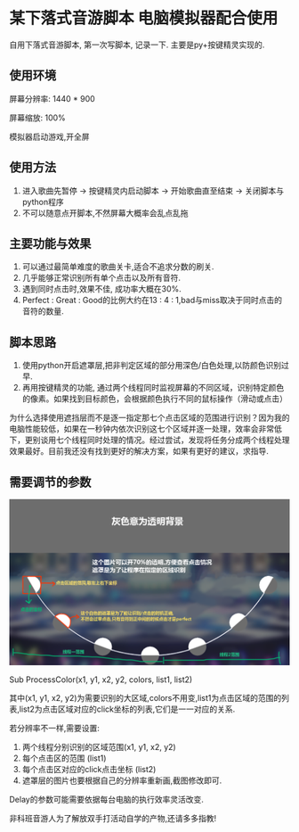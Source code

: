 # 某下落式音游脚本 电脑模拟器配合使用

自用下落式音游脚本, 第一次写脚本, 记录一下. 主要是py+按键精灵实现的.

## 使用环境

屏幕分辨率: 1440 * 900

屏幕缩放: 100%

模拟器启动游戏,开全屏

## 使用方法

1. 进入歌曲先暂停 -> 按键精灵内启动脚本 -> 开始歌曲直至结束 -> 关闭脚本与python程序
2. 不可以随意点开脚本,不然屏幕大概率会乱点乱拖

## 主要功能与效果

1. 可以通过最简单难度的歌曲关卡,适合不追求分数的刷关.
2. 几乎能够正常识别所有单个点击以及所有音符. 
3. 遇到同时点击时,效果不佳, 成功率大概在30%.
4. Perfect : Great : Good的比例大约在13 : 4 : 1,bad与miss取决于同时点击的音符的数量.

## 脚本思路

1. 使用python开启遮罩层,把非判定区域的部分用深色/白色处理,以防颜色识别过早.
2. 再用按键精灵的功能, 通过两个线程同时监视屏幕的不同区域，识别特定颜色的像素。如果找到目标颜色，会根据颜色执行不同的鼠标操作（滑动或点击）

为什么选择使用遮挡层而不是逐一指定那七个点击区域的范围进行识别？因为我的电脑性能较低，如果在一秒钟内依次识别这七个区域并逐一处理，效率会非常低下，更别谈用七个线程同时处理的情况。经过尝试，发现将任务分成两个线程处理效果最好。目前我还没有找到更好的解决方案，如果有更好的建议，求指导.

## 需要调节的参数

![cover_description](cover_description.png)

Sub ProcessColor(x1, y1, x2, y2, colors, list1, list2)

其中(x1, y1, x2, y2)为需要识别的大区域,colors不用变,list1为点击区域的范围的列表,list2为点击区域对应的click坐标的列表,它们是一一对应的关系.

若分辨率不一样,需要设置:

1. 两个线程分别识别的区域范围(x1, y1, x2, y2)
2. 每个点击区的范围 (list1)
3. 每个点击区对应的click点击坐标 (list2)
4. 遮罩层的图片也要根据自己的分辨率重新画,截图修改即可.

Delay的参数可能需要依据每台电脑的执行效率灵活改变.



非科班音游人为了解放双手打活动自学的产物,还请多多指教!
